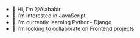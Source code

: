 - 👋 Hi, I’m @Alababir
- 👀 I’m interested in JavaScript
- 🌱 I’m currently learning Python- Django
- 💞️ I’m looking to collaborate on Frontend projects


<!---
Alababir/Alababir is a ✨ special ✨ repository because its `README.md` (this file) appears on your GitHub profile.
You can click the Preview link to take a look at your changes.
--->
